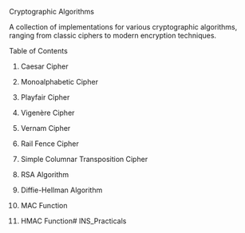 Cryptographic Algorithms

A collection of implementations for various cryptographic algorithms, ranging from classic ciphers to modern encryption techniques.

Table of Contents

1. Caesar Cipher


2. Monoalphabetic Cipher


3. Playfair Cipher


4. Vigenère Cipher


5. Vernam Cipher


6. Rail Fence Cipher


7. Simple Columnar Transposition Cipher


8. RSA Algorithm


9. Diffie-Hellman Algorithm


10. MAC Function


11. HMAC Function# INS_Practicals